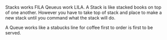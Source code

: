 Stacks works FILA Qeueus work LILA. A Stack is like stacked books on top of one another. However you have to take top of stack and place to make a new stack until you command what the stack will do. 

A Queue works like a stabucks  line for coffee first to order is first to be served. 
